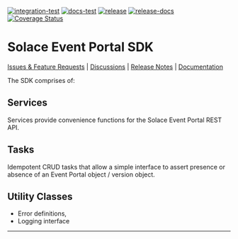 [![integration-test](https://github.com/SolaceLabs/ep-sdk-typescript/actions/workflows/integration-test.yml/badge.svg)](https://github.com/SolaceLabs/ep-sdk-typescript/actions/workflows/integration-test.yml)
[![docs-test](https://github.com/SolaceLabs/ep-sdk-typescript/actions/workflows/docs-test.yml/badge.svg)](https://github.com/SolaceLabs/ep-sdk-typescript/actions/workflows/docs-test.yml)
[![release](https://github.com/SolaceLabs/ep-sdk-typescript/actions/workflows/release.yml/badge.svg)](https://github.com/SolaceLabs/ep-sdk-typescript/actions/workflows/release.yml)
[![release-docs](https://github.com/SolaceLabs/ep-sdk-typescript/actions/workflows/release-docs.yml/badge.svg)](https://github.com/SolaceLabs/ep-sdk-typescript/actions/workflows/release-docs.yml)
[![Coverage Status](https://coveralls.io/repos/github/solace-labs/ep-sdk/badge.svg?branch=main&kill_cache=1)](https://coveralls.io/github/solace-labs/ep-sdk?branch=main)


# Solace Event Portal SDK

[Issues & Feature Requests](https://github.com/SolaceLabs/ep-sdk-typescript/issues) |
[Discussions](https://github.com/SolaceLabs/ep-sdk-typescript/discussions) |
[Release Notes](./ReleaseNotes.md) |
[Documentation](https://solace-labs.github.io/ep-sdk/)


The SDK comprises of:

## Services

Services provide convenience functions for the Solace Event Portal REST API.

## Tasks

Idempotent CRUD tasks that allow a simple interface to assert presence or absence of an Event Portal object / version object.

## Utility Classes

- Error definitions,
- Logging interface




---
